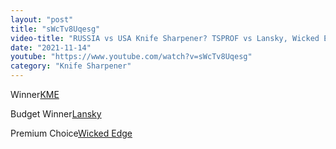 ```yaml
---
layout: "post"
title: "sWcTv8Uqesg"
video-title: "RUSSIA vs USA Knife Sharpener? TSPROF vs Lansky, Wicked Edge, KME, Tormek T-8, Work Sharp Ken Onion"
date: "2021-11-14"
youtube: "https://www.youtube.com/watch?v=sWcTv8Uqesg"
category: "Knife Sharpener"
---
```

<div class="space-y-1"><p><span class="inline-flex items-center justify-center px-2 py-1 mr-2 text-sm font-semibold leading-none text-red-50 bg-red-600 rounded-full">Winner</span><a class="text-gray-900 hover:text-red-600 no-underline hover:no-underline" target="_blank" href="https://amzn.to/3DdgKet">KME</a><br></p><p><span class="inline-flex items-center justify-center px-2 py-1 mr-2 text-sm font-semibold leading-none bg-white hover:bg-gray-100 text-gray-400 border border-gray-200 rounded-full">Budget Winner</span><a class="text-gray-900 hover:text-red-600 no-underline hover:no-underline" target="_blank" href="https://amzn.to/3onD0fK">Lansky</a><br></p><p><span class="inline-flex items-center justify-center px-2 py-1 mr-2 text-sm font-semibold leading-none bg-white hover:bg-gray-100 text-gray-400 border border-gray-200 rounded-full">Premium Choice</span><a class="text-gray-900 hover:text-red-600 no-underline hover:no-underline" target="_blank" href="https://amzn.to/3Hk0H0X">Wicked Edge</a><br></p></div>